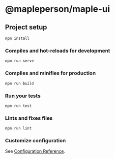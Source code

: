 # @mapleperson/maple-ui

## Project setup

```base
npm install
```

### Compiles and hot-reloads for development

```base
npm run serve
```

### Compiles and minifies for production

```base
npm run build
```

### Run your tests

```base
npm run test
```

### Lints and fixes files

```base
npm run lint
```

### Customize configuration

See [Configuration Reference](https://cli.vuejs.org/config/).
